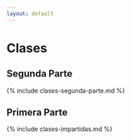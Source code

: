 ```yaml
---
layout: default
---
```


# Clases

## Segunda Parte

{% include clases-segunda-parte.md %}

## Primera Parte

{% include clases-impartidas.md %}